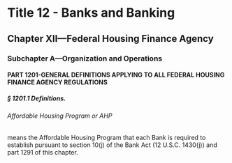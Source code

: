 
# Title 12 - Banks and Banking
## Chapter XII—Federal Housing Finance Agency
### Subchapter A—Organization and Operations
#### PART 1201-GENERAL DEFINITIONS APPLYING TO ALL FEDERAL HOUSING FINANCE AGENCY REGULATIONS
##### § 1201.1 Definitions.
###### Affordable Housing Program or AHP

means the Affordable Housing Program that each Bank is required to establish pursuant to section 10(j) of the Bank Act (12 U.S.C. 1430(j)) and part 1291 of this chapter.
